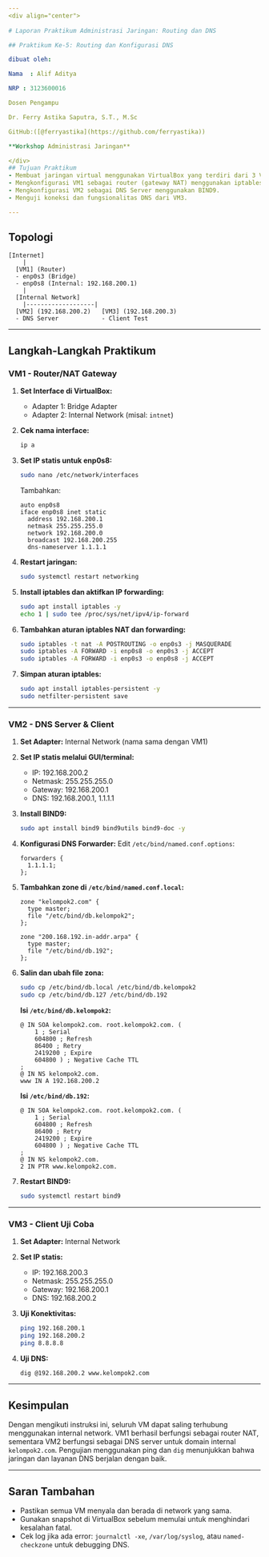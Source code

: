 ```yaml
---
<div align="center">
  
# Laporan Praktikum Administrasi Jaringan: Routing dan DNS

## Praktikum Ke-5: Routing dan Konfigurasi DNS

dibuat oleh:

Nama  : Alif Aditya

NRP : 3123600016

Dosen Pengampu

Dr. Ferry Astika Saputra, S.T., M.Sc

GitHub:([@ferryastika](https://github.com/ferryastika))

**Workshop Administrasi Jaringan**

</div>
## Tujuan Praktikum
- Membuat jaringan virtual menggunakan VirtualBox yang terdiri dari 3 VM.
- Mengkonfigurasi VM1 sebagai router (gateway NAT) menggunakan iptables.
- Mengkonfigurasi VM2 sebagai DNS Server menggunakan BIND9.
- Menguji koneksi dan fungsionalitas DNS dari VM3.

---
```


## Topologi
```
[Internet]
    |
  [VM1] (Router)
  - enp0s3 (Bridge)
  - enp0s8 (Internal: 192.168.200.1)
    |
  [Internal Network]
    |-------------------|
  [VM2] (192.168.200.2)   [VM3] (192.168.200.3)
  - DNS Server            - Client Test
```

---

## Langkah-Langkah Praktikum

### **VM1 - Router/NAT Gateway**
1. **Set Interface di VirtualBox:**
   - Adapter 1: Bridge Adapter
   - Adapter 2: Internal Network (misal: `intnet`)

2. **Cek nama interface:**
   ```bash
   ip a
   ```

3. **Set IP statis untuk enp0s8:**
   ```bash
   sudo nano /etc/network/interfaces
   ```
   Tambahkan:
   ```
   auto enp0s8
   iface enp0s8 inet static
     address 192.168.200.1
     netmask 255.255.255.0
     network 192.168.200.0
     broadcast 192.168.200.255
     dns-nameserver 1.1.1.1
   ```

4. **Restart jaringan:**
   ```bash
   sudo systemctl restart networking
   ```

5. **Install iptables dan aktifkan IP forwarding:**
   ```bash
   sudo apt install iptables -y
   echo 1 | sudo tee /proc/sys/net/ipv4/ip-forward
   ```

6. **Tambahkan aturan iptables NAT dan forwarding:**
   ```bash
   sudo iptables -t nat -A POSTROUTING -o enp0s3 -j MASQUERADE
   sudo iptables -A FORWARD -i enp0s8 -o enp0s3 -j ACCEPT
   sudo iptables -A FORWARD -i enp0s3 -o enp0s8 -j ACCEPT
   ```

7. **Simpan aturan iptables:**
   ```bash
   sudo apt install iptables-persistent -y
   sudo netfilter-persistent save
   ```

---

### **VM2 - DNS Server & Client**
1. **Set Adapter:** Internal Network (nama sama dengan VM1)

2. **Set IP statis melalui GUI/terminal:**
   - IP: 192.168.200.2
   - Netmask: 255.255.255.0
   - Gateway: 192.168.200.1
   - DNS: 192.168.200.1, 1.1.1.1

3. **Install BIND9:**
   ```bash
   sudo apt install bind9 bind9utils bind9-doc -y
   ```

4. **Konfigurasi DNS Forwarder:**
   Edit `/etc/bind/named.conf.options`:
   ```
   forwarders {
     1.1.1.1;
   };
   ```

5. **Tambahkan zone di `/etc/bind/named.conf.local`:**
   ```
   zone "kelompok2.com" {
     type master;
     file "/etc/bind/db.kelompok2";
   };

   zone "200.168.192.in-addr.arpa" {
     type master;
     file "/etc/bind/db.192";
   };
   ```

6. **Salin dan ubah file zona:**
   ```bash
   sudo cp /etc/bind/db.local /etc/bind/db.kelompok2
   sudo cp /etc/bind/db.127 /etc/bind/db.192
   ```

   **Isi `/etc/bind/db.kelompok2`:**
   ```
   @ IN SOA kelompok2.com. root.kelompok2.com. (
       1 ; Serial
       604800 ; Refresh
       86400 ; Retry
       2419200 ; Expire
       604800 ) ; Negative Cache TTL
   ;
   @ IN NS kelompok2.com.
   www IN A 192.168.200.2
   ```

   **Isi `/etc/bind/db.192`:**
   ```
   @ IN SOA kelompok2.com. root.kelompok2.com. (
       1 ; Serial
       604800 ; Refresh
       86400 ; Retry
       2419200 ; Expire
       604800 ) ; Negative Cache TTL
   ;
   @ IN NS kelompok2.com.
   2 IN PTR www.kelompok2.com.
   ```

7. **Restart BIND9:**
   ```bash
   sudo systemctl restart bind9
   ```

---

### **VM3 - Client Uji Coba**
1. **Set Adapter:** Internal Network

2. **Set IP statis:**
   - IP: 192.168.200.3
   - Netmask: 255.255.255.0
   - Gateway: 192.168.200.1
   - DNS: 192.168.200.2

3. **Uji Konektivitas:**
   ```bash
   ping 192.168.200.1
   ping 192.168.200.2
   ping 8.8.8.8
   ```

4. **Uji DNS:**
   ```bash
   dig @192.168.200.2 www.kelompok2.com
   ```

---

## Kesimpulan
Dengan mengikuti instruksi ini, seluruh VM dapat saling terhubung menggunakan internal network. VM1 berhasil berfungsi sebagai router NAT, sementara VM2 berfungsi sebagai DNS server untuk domain internal `kelompok2.com`. Pengujian menggunakan ping dan `dig` menunjukkan bahwa jaringan dan layanan DNS berjalan dengan baik.

---

## Saran Tambahan
- Pastikan semua VM menyala dan berada di network yang sama.
- Gunakan snapshot di VirtualBox sebelum memulai untuk menghindari kesalahan fatal.
- Cek log jika ada error: `journalctl -xe`, `/var/log/syslog`, atau `named-checkzone` untuk debugging DNS.

